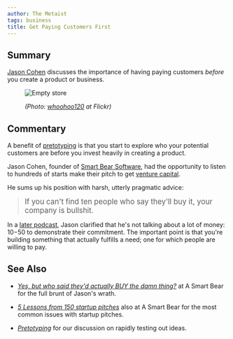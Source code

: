 ```yaml
---
author: The Metaist
tags: business
title: Get Paying Customers First
---
```


## Summary

<div class="entry-summary" markdown="1">

[Jason Cohen](http://blog.asmartbear.com/) discusses the
importance of having paying customers _before_ you create
a product or business.

</div>

<figure markdown="1">

![Empty store]({{thumbnail}})

<figcaption>
  <address markdown="1">

(Photo: [whoohoo120](http://www.flickr.com/photos/11375837@N05/2207797099/) at Flickr)</address>

</figcaption>
</figure><!--more-->

## Commentary

A benefit of [pretotyping](/blog/2011/09/pretotyping.html)
is that you start to explore who your potential customers are before
you invest heavily in creating a product.

Jason Cohen, founder of [Smart Bear Software](http://smartbear.com/),
had the opportunity to listen to hundreds of starts make their pitch
to get [venture capital](http://en.wikipedia.org/wiki/Venture_capital).

He sums up his position with harsh, utterly pragmatic advice:

> <big>If you can't find ten people who say they'll buy it, your company
> is bullshit.</big>

In a [later podcast](http://blog.asmartbear.com/sb-live-2.html),
Jason clarified that he's not talking about a lot of money: $10-$50
to demonstrate their commitment. The important point is that you're building
something that actually fulfills a need; one for which people are willing
to pay.

## See Also

- <cite>[Yes, but who said they'd actually BUY the damn thing?](http://blog.asmartbear.com/customer-validation.html)</cite>
  at <span class="vcard org fn">A Smart Bear</span>
  for the full brunt of Jason's wrath.

- <cite>[5 Lessons from 150 startup pitches](http://blog.asmartbear.com/startup-lesson.html)</cite>
  also at <span class="vcard org fn">A Smart Bear</span>
  for the most common issues with startup pitches.

- <cite>[Pretotyping](/blog/2011/09/pretotyping.html)</cite>
  for our discussion on rapidly testing out ideas.

